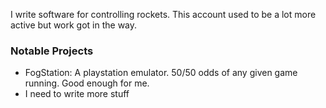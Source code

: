 I write software for controlling rockets. This account used to be a lot more active but work got in the way.

### Notable Projects
* FogStation: A playstation emulator. 50/50 odds of any given game running. Good enough for me.
* I need to write more stuff
